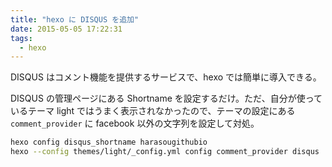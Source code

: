 ```yaml
---
title: "hexo に DISQUS を追加"
date: 2015-05-05 17:22:31
tags:
  - hexo
---
```

DISQUS はコメント機能を提供するサービスで、hexo では簡単に導入できる。

DISQUS の管理ページにある Shortname を設定するだけ。ただ、自分が使っているテーマ light ではうまく表示されなかったので、テーマの設定にある `comment_provider` に facebook 以外の文字列を設定して対処。

```sh
hexo config disqus_shortname harasougithubio
hexo --config themes/light/_config.yml config comment_provider disqus
```
